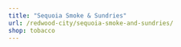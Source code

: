 ```yaml
---
title: "Sequoia Smoke & Sundries"
url: /redwood-city/sequoia-smoke-and-sundries/
shop: tobacco
---
```

